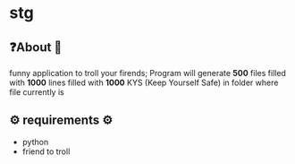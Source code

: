 # stg
## ❓About 📝
funny application to troll your firends;
Program will generate **500** files filled with **1000** lines filled with **1000** KYS (Keep Yourself Safe) in folder where file currently is

## ⚙️ requirements ⚙️
* python
* friend to troll
